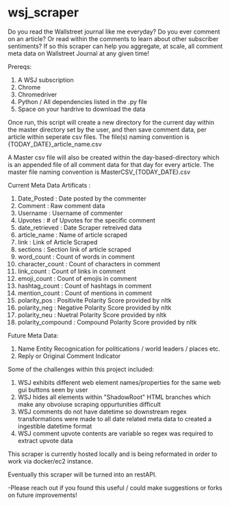 # wsj_scraper
Do you read the Wallstreet journal like me everyday?
Do you ever comment on an article? Or read within the comments to learn about other subscriber sentiments?
If so this scraper can help you aggregate, at scale, all comment meta data on Wallstreet Journal at any given time! 

Prereqs:

1) A WSJ subscription
2) Chrome 
3) Chromedriver
4) Python / All dependencies listed in the .py file
5) Space on your hardrive to download the data


Once run, this script will create a new directory for the current day within the master directory set by the user, and then save comment data, per article within seperate csv files. The file(s) naming convention is {TODAY_DATE}_article_name.csv

A Master csv file will also be created within the day-based-directory which is an appended file of all comment data for that day for every article.
The master file naming convention is MasterCSV_{TODAY_DATE}.csv

Current Meta Data Artificats :

1) Date_Posted : Date posted by the commenter 
2) Comment : Raw comment data
3) Username	: Username of commenter
5) Upvotes	: # of Upvotes for the specific comment
6) date_retrieved	: Date Scraper retreived data
7) article_name	: Name of article scraped
8) link	: Link of Article Scraped
9) sections	: Section link of article scraped
10) word_count : Count of words in comment 
11) character_count : Count of characters in comment
12) link_count : Count of links in comment
13) emoji_count	: Count of emojis in comment
14) hashtag_count	: Count of hashtags in comment
15) mention_count	: Count of mentions in comment
16) polarity_pos : Positivite Polarity Score provided by nltk 
17) polarity_neg : Negative Polarity Score provided by nltk 
18) polarity_neu : Nuetral Polarity Score provided by nltk 
19) polarity_compound : Compound Polarity Score provided by nltk 

Future Meta Data:

1) Name Entity Recognication for politications / world leaders / places etc.
2) Reply or Original Comment Indicator

Some of the challenges within this project included:

1) WSJ exhibits different web element names/properties for the same web gui buttons seen by user
2) WSJ hides all elements within "ShadowRoot" HTML branches which make any obvoiuse scraping oppurtunities difficult
3) WSJ comments do not have datetime so downstream regex transformations were made to all date related meta data to created a ingestible datetime format
4) WSJ comment upvote contents are variable so regex was required to extract upvote data

This scraper is currently hosted locally and is being reformated in order to work via docker/ec2 instance. 

Eventually this scraper will be turned into an restAPI.

-Please reach out if you found this useful / could make suggestions or forks on future improvements!
